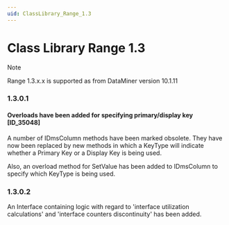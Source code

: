 ```yaml
---
uid: ClassLibrary_Range_1.3
---
```


# Class Library Range 1.3

> [!NOTE]
> Range 1.3.x.x is supported as from DataMiner version 10.1.11

### 1.3.0.1

#### Overloads have been added for specifying primary/display key [ID_35048]

A number of IDmsColumn methods have been marked obsolete. They have now been replaced by new methods in which a KeyType will indicate whether a Primary Key or a Display Key is being used.

Also, an overload method for SetValue has been added to IDmsColumn to specify which KeyType is being used.

### 1.3.0.2

An Interface containing logic with regard to 'interface utilization calculations' and 'interface counters discontinuity' has been added.

